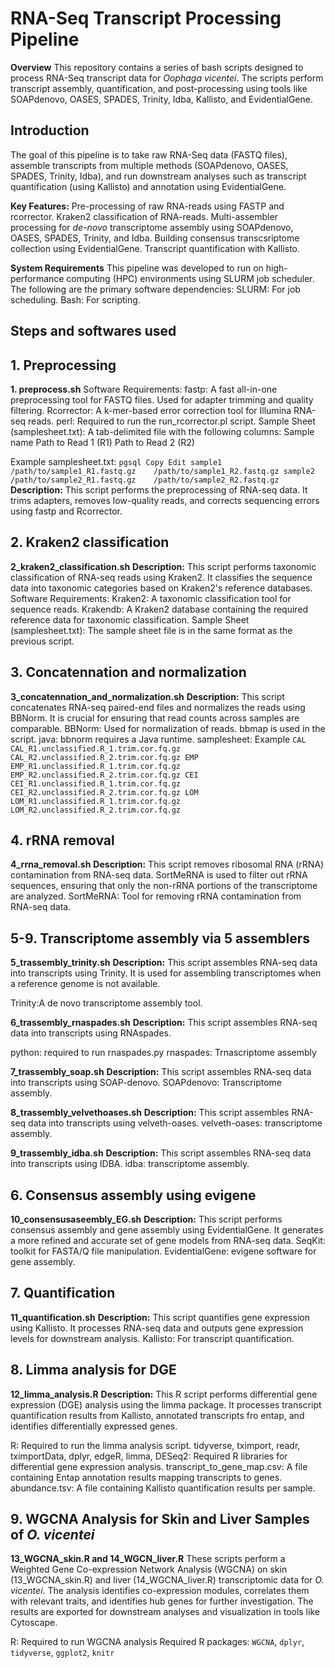 # RNA-Seq Transcript Processing Pipeline
**Overview**
This repository contains a series of bash scripts designed to process RNA-Seq transcript data for *Oophaga vicentei*. The scripts perform transcript assembly, quantification, and post-processing using tools like SOAPdenovo, OASES, SPADES, Trinity, Idba, Kallisto, and EvidentialGene.

## Introduction
The goal of this pipeline is to take raw RNA-Seq data (FASTQ files), assemble transcripts from multiple methods (SOAPdenovo, OASES, SPADES, Trinity, Idba), and run downstream analyses such as transcript quantification (using Kallisto) and annotation using EvidentialGene.

**Key Features:**
Pre-processing of raw RNA-reads using FASTP and rcorrector.
Kraken2 classification of RNA-reads.
Multi-assembler processing for *de-novo* transcriptome assembly using SOAPdenovo, OASES, SPADES, Trinity, and Idba.
Building consensus transcsriptome collection using EvidentialGene.
Transcript quantification with Kallisto.

**System Requirements**
This pipeline was developed to run on high-performance computing (HPC) environments using SLURM job scheduler. The following are the primary software dependencies:
SLURM: For job scheduling.
Bash: For scripting.

## **Steps and softwares used**
## 1. Preprocessing
**1. preprocess.sh**
Software Requirements:
fastp: A fast all-in-one preprocessing tool for FASTQ files. Used for adapter trimming and quality filtering.
Rcorrector: A k-mer-based error correction tool for Illumina RNA-seq reads.
perl: Required to run the run_rcorrector.pl script.
Sample Sheet (samplesheet.txt): A tab-delimited file with the following columns:
Sample name  Path to Read 1 (R1)  Path to Read 2 (R2)

Example samplesheet.txt:
`pgsql
Copy
Edit
sample1	/path/to/sample1_R1.fastq.gz	/path/to/sample1_R2.fastq.gz
sample2	/path/to/sample2_R1.fastq.gz	/path/to/sample2_R2.fastq.gz`
**Description:**
This script performs the preprocessing of RNA-seq data. It trims adapters, removes low-quality reads, and corrects sequencing errors using fastp and Rcorrector.

## 2. Kraken2 classification
**2_kraken2_classification.sh**
**Description:**
This script performs taxonomic classification of RNA-seq reads using Kraken2. It classifies the sequence data into taxonomic categories based on Kraken2's reference databases.
Software Requirements:
Kraken2: A taxonomic classification tool for sequence reads.
Krakendb: A Kraken2 database containing the required reference data for taxonomic classification.
Sample Sheet (samplesheet.txt): The sample sheet file is in the same format as the previous script.


## 3. Concatennation and normalization
**3_concatennation_and_normalization.sh**
**Description:**
This script concatenates RNA-seq paired-end files and normalizes the reads using BBNorm. It is crucial for ensuring that read counts across samples are comparable.
BBNorm: Used for normalization of reads. bbmap is used in the script.
java: bbnorm requires a Java runtime.
samplesheet:
Example
`CAL	CAL_R1.unclassified.R_1.trim.cor.fq.gz	CAL_R2.unclassified.R_2.trim.cor.fq.gz
EMP	EMP_R1.unclassified.R_1.trim.cor.fq.gz	EMP_R2.unclassified.R_2.trim.cor.fq.gz
CEI	CEI_R1.unclassified.R_1.trim.cor.fq.gz	CEI_R2.unclassified.R_2.trim.cor.fq.gz
LOM	LOM_R1.unclassified.R_1.trim.cor.fq.gz	LOM_R2.unclassified.R_2.trim.cor.fq.gz
`

## 4. rRNA removal
**4_rrna_removal.sh**
**Description:**
This script removes ribosomal RNA (rRNA) contamination from RNA-seq data. SortMeRNA is used to filter out rRNA sequences, ensuring that only the non-rRNA portions of the transcriptome are analyzed.
SortMeRNA: Tool for removing rRNA contamination from RNA-seq data.

## 5-9. Transcriptome assembly via 5 assemblers

**5_trassembly_trinity.sh**
**Description:**
This script assembles RNA-seq data into transcripts using Trinity. It is used for assembling transcriptomes when a reference genome is not available.

Trinity:A de novo transcriptome assembly tool.

**6_trassembly_rnaspades.sh**
**Description:**
This script assembles RNA-seq data into transcripts using RNAspades.

python: required to run rnaspades.py
rnaspades: Trnascriptome assembly

**7_trassembly_soap.sh**
**Description:**
This script assembles RNA-seq data into transcripts using SOAP-denovo.
SOAPdenovo: Transcriptome assembly.

**8_trassembly_velvethoases.sh**
**Description:**
This script assembles RNA-seq data into transcripts using velveth-oases.
velveth-oases: transcriptome assembly.

**9_trassembly_idba.sh**
**Description:**
This script assembles RNA-seq data into transcripts using IDBA.
idba: transcriptome assembly.

## 6. Consensus assembly using evigene
**10_consensusaseembly_EG.sh**
**Description:**
This script performs consensus assembly and gene assembly using EvidentialGene. It generates a more refined and accurate set of gene models from RNA-seq data.
SeqKit: toolkit for FASTA/Q file manipulation.
EvidentialGene: evigene software for gene assembly.

## 7. Quantification
**11_quantification.sh**
**Description:**
This script quantifies gene expression using Kallisto. It processes RNA-seq data and outputs gene expression levels for downstream analysis.
Kallisto: For transcript quantification.

## 8. Limma analysis for DGE
**12_limma_analysis.R**
**Description:**
This R script performs differential gene expression (DGE) analysis using the limma package. It processes transcript quantification results from Kallisto, annotated transcripts fro entap, and identifies differentially expressed genes.

R: Required to run the limma analysis script.
tidyverse, tximport, readr, tximportData, dplyr, edgeR, limma, DESeq2: Required R libraries for differential gene expression analysis.
transcript_to_gene_map.csv: A file containing Entap annotation results mapping transcripts to genes.
abundance.tsv: A file containing Kallisto quantification results per sample.

## 9. WGCNA Analysis for Skin and Liver Samples of *O. vicentei*
**13_WGCNA_skin.R and 14_WGCN_liver.R**
These scripts perform a Weighted Gene Co-expression Network Analysis (WGCNA) on skin (13_WGCNA_skin.R) and liver (14_WGCNA_liver.R) transcriptomic data for *O. vicentei*. The analysis identifies co-expression modules, correlates them with relevant traits, and identifies hub genes for further investigation. The results are exported for downstream analyses and visualization in tools like Cytoscape.

R: Required to run WGCNA analysis
Required R packages:
`WGCNA`, `dplyr`, `tidyverse`, `ggplot2`, `knitr`
